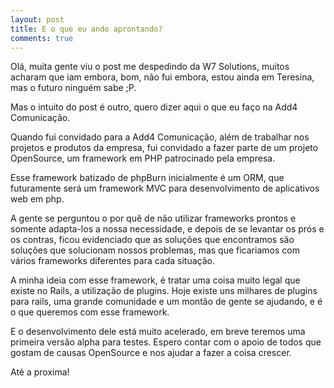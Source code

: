 ```yaml
---
layout: post
title: E o que eu ando aprontando?
comments: true
---
```


Olá, muita gente viu o post me despedindo da W7 Solutions, muitos acharam que iam embora, bom, não fui embora, estou ainda em Teresina, mas o futuro ninguém sabe ;P.

Mas o intuito do post é outro, quero dizer aqui o que eu faço na Add4 Comunicação.

Quando fui convidado para a Add4 Comunicação, além de trabalhar nos projetos e produtos da empresa, fui convidado a fazer parte de um projeto OpenSource, um framework em PHP patrocinado pela empresa.

Esse framework batizado de phpBurn inicialmente é um ORM, que futuramente será um framework MVC para desenvolvimento de aplicativos web em php.

A gente se perguntou o por quê de não utilizar frameworks prontos e somente adapta-los a nossa necessidade, e depois de se levantar os prós e os contras, ficou evidenciado que as soluções que encontramos são soluções que solucionam nossos problemas, mas que ficariamos com vários frameworks diferentes para cada situação.

A minha ideia com esse framework, é tratar uma coisa muito legal que existe no Rails, a utilização de plugins. Hoje existe uns milhares de plugins para rails, uma grande comunidade e um montão de gente se ajudando, e é o que queremos com esse framework.

E o desenvolvimento dele está muito acelerado, em breve teremos uma primeira versão alpha para testes. Espero contar com o apoio de todos que gostam de causas OpenSource e nos ajudar a fazer a coisa crescer.

Até a proxima!
